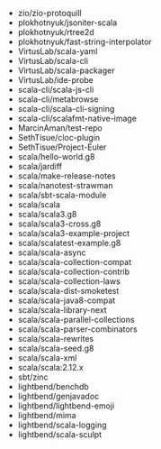 - zio/zio-protoquill
- plokhotnyuk/jsoniter-scala
- plokhotnyuk/rtree2d
- plokhotnyuk/fast-string-interpolator
- VirtusLab/scala-yaml
- VirtusLab/scala-cli
- VirtusLab/scala-packager
- VirtusLab/ide-probe
- scala-cli/scala-js-cli
- scala-cli/metabrowse
- scala-cli/scala-cli-signing
- scala-cli/scalafmt-native-image
- MarcinAman/test-repo
- SethTisue/cloc-plugin
- SethTisue/Project-Euler
- scala/hello-world.g8
- scala/jardiff
- scala/make-release-notes
- scala/nanotest-strawman
- scala/sbt-scala-module
- scala/scala
- scala/scala3.g8
- scala/scala3-cross.g8
- scala/scala3-example-project
- scala/scalatest-example.g8
- scala/scala-async
- scala/scala-collection-compat
- scala/scala-collection-contrib
- scala/scala-collection-laws
- scala/scala-dist-smoketest
- scala/scala-java8-compat
- scala/scala-library-next
- scala/scala-parallel-collections
- scala/scala-parser-combinators
- scala/scala-rewrites
- scala/scala-seed.g8
- scala/scala-xml
- scala/scala:2.12.x
- sbt/zinc
- lightbend/benchdb
- lightbend/genjavadoc
- lightbend/lightbend-emoji
- lightbend/mima
- lightbend/scala-logging
- lightbend/scala-sculpt
